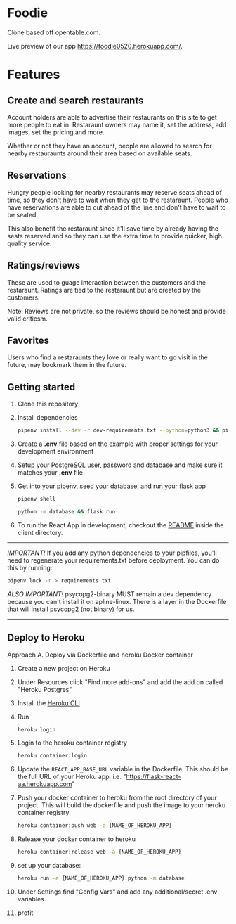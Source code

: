 # Foodie
Clone based off opentable.com.

Live preview of our app https://foodie0520.herokuapp.com/.
# Features
## Create and search restaurants
Account holders are able to advertise their restaurants on this site to get more people to eat in. Restaraunt owners may name it, set the address, add images, set the pricing and more.

Whether or not they have an account, people are allowed to search for nearby restauraunts around their area based on available seats.
## Reservations
Hungry people looking for nearby restaurants may reserve seats ahead of time, so they don't have to wait when they get to the restaraunt. People who have reservations are able to cut ahead of the line and don't have to wait to be seated.

This also benefit the restaraunt since it'll save time by already having the seats reserved and so they can use the extra time to provide quicker, high quality service.

## Ratings/reviews
These are used to guage interaction between the customers and the restaraunt. Ratings are tied to the restaraunt but are created by the customers.

Note: Reviews are not private, so the reviews should be honest and provide valid criticsm.

## Favorites
Users who find a restaraunts they love or really want to go visit in the future, may bookmark them in the future.

## Getting started

1. Clone this repository

2. Install dependencies
   ```bash
   pipenv install --dev -r dev-requirements.txt --python=python3 && pipenv install -r requirements.txt
   ```

3. Create a **.env** file based on the example with proper settings for your
   development environment

4. Setup your PostgreSQL user, password and database and make sure it matches your **.env** file

5. Get into your pipenv, seed your database, and run your flask app

   ```bash
   pipenv shell
   ```

   ```bash
   python -m database && flask run
   ```
6. To run the React App in development, checkout the [README](./client/README.md) inside the client directory.




***
*IMPORTANT!*
   If you add any python dependencies to your pipfiles, you'll need to regenerate your requirements.txt before deployment.
   You can do this by running:
   ```bash
   pipenv lock -r > requirements.txt
   ```

*ALSO IMPORTANT!*
   psycopg2-binary MUST remain a dev dependency because you can't install it on apline-linux.
   There is a layer in the Dockerfile that will install psycopg2 (not binary) for us.
***


## Deploy to Heroku
Approach A. Deploy via Dockerfile and heroku Docker container
1. Create a new project on Heroku

2. Under Resources click "Find more add-ons" and add the add on called "Heroku Postgres"

3. Install the [Heroku CLI](https://devcenter.heroku.com/articles/heroku-command-line)

4. Run
   ```bash
   heroku login
   ```
5. Login to the heroku container registry
   ```bash
   heroku container:login
   ```
6. Update the `REACT_APP_BASE_URL` variable in the Dockerfile.
   This should be the full URL of your Heroku app: i.e. "https://flask-react-aa.herokuapp.com"

7. Push your docker container to heroku from the root directory of your project.
   This will build the dockerfile and push the image to your heroku container registry
   ```bash
   heroku container:push web -a {NAME_OF_HEROKU_APP}
   ```
8. Release your docker container to heroku
   ```bash
   heroku container:release web -a {NAME_OF_HEROKU_APP}
   ```
9. set up your database:
   ```bash
   heroku run -a {NAME_OF_HEROKU_APP} python -m database
   ```
10. Under Settings find "Config Vars" and add any additional/secret .env variables.
11. profit
